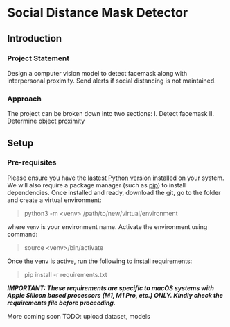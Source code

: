 # Social Distance Mask Detector

## Introduction 

### Project Statement

Design a computer vision model to detect facemask along with interpersonal proximity. Send alerts if social distancing is not maintained.

### Approach

The project can be broken down into two sections:
I.	Detect facemask
II.	Determine object proximity 

## Setup

### Pre-requisites

Please ensure you have the [lastest Python version](https://www.python.org/downloads/) installed on your system. 
We will also require a package manager (such as [pip](https://pip.pypa.io/en/stable/installation/)) to install dependencies.
Once installed and ready, download the git, go to the folder and create a virtual environment:

>python3 -m \<venv\> /path/to/new/virtual/environment

where `venv` is your environment name. Activate the environment using command:

> source \<venv\>/bin/activate

Once the venv is active, run the following to install requirements: 
> pip install -r requirements.txt

***IMPORTANT: These requirements are specific to macOS systems with Apple Silicon based processors (M1, M1 Pro, etc.) ONLY. Kindly check the requirements file before proceeding.***

More coming soon
TODO: upload dataset, models
